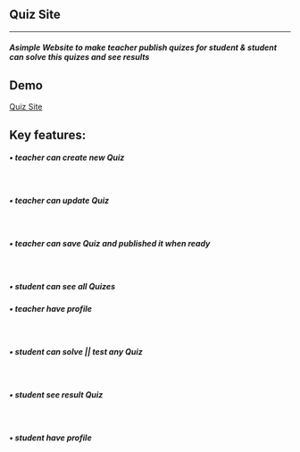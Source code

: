 <h2>Quiz Site</h2>
<hr>
<h5>
  Asimple Website to make teacher publish quizes for student & student can solve this quizes and see results
</h5>

<h2>Demo </h2>
<a href="https://quiz-f25d7.web.app/">Quiz Site</a>

<h2>Key features:</h2>
<h5>• teacher can create new Quiz</h5><br>
<h5>• teacher can update Quiz </h5><br>
<h5>• teacher can save Quiz and published it when ready</h5><br>
<h5>• student can see all Quizes<br>
<h5>• teacher have profile </h5><br>
<h5>• student can solve || test any Quiz </h5><br>
<h5>• student see result Quiz</h5> <br>
<h5>• student have profile</h5><br>


